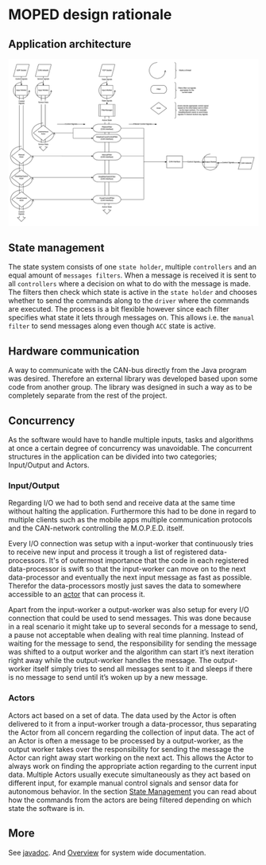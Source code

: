 # MOPED design rationale

## Application architecture
![dataflow](https://github.com/hulthe/DAT255/raw/master/doc/onTruckPlugin/dataFlow.png)

## State management
The state system consists of one `state holder`, multiple `controllers` and an equal amount of `messages filters`.
When a message is received it is sent to all `controllers` where a decision on what to do with the message is made.
The filters then check which state is active in the `state holder` and chooses whether to send the commands along to the `driver` where the commands are executed.
The process is a bit flexible however since each filter specifies what state it lets through messages on.
This allows i.e. the `manual filter` to send messages along even though `ACC` state is active.

## Hardware communication
A way to communicate with the CAN-bus directly from the Java program was desired.
Therefore an external library was developed based upon some code from another group.
The library was designed in such a way as to be completely separate from the rest of the project.

## Concurrency
As the software would have to handle multiple inputs, tasks and algorithms at once a certain degree of concurrency was unavoidable.
The concurrent structures in the application can be divided into two categories; Input/Output and Actors.

### Input/Output
Regarding I/O we had to both send and receive data at the same time without halting the application.
Furthermore this had to be done in regard to multiple clients such as the mobile apps multiple communication protocols and the CAN-network controlling the M.O.P.E.D. itself.

Every I/O connection was setup with a input-worker that continuously tries to receive new input and process it trough a list of registered data-processors.
It's of outermost importance that the code in each registered data-processor is swift so that the input-worker can move on to the next data-processor and eventually the next input message as fast as possible.
Therefor the data-processors mostly just saves the data to somewhere accessible to an [actor](#actors) that can process it.

Apart from the input-worker a output-worker was also setup for every I/O connection that could be used to send messages.
This was done because in a real scenario it might take up to several seconds for a message to send, a pause not acceptable when dealing with real time planning.
Instead of waiting for the message to send, the responsibility for sending the message was shifted to a output worker and the algorithm can start it’s next iteration right away while the output-worker handles the message.
The output-worker itself simply tries to send all messages sent to it and sleeps if there is no message to send until it’s woken up by a new message.

### Actors
Actors act based on a set of data.
The data used by the Actor is often delivered to it from a input-worker trough a data-processor, thus separating the Actor from all concern regarding the collection of input data.
The act of an Actor is often a message to be processed by a output-worker, as the output worker takes over the responsibility for sending the message the Actor can right away start working on the next act.
This allows the Actor to always work on finding the appropriate action regarding to the current input data.
Multiple Actors usually execute simultaneously as they act based on different input, for example manual control signals and sensor data for autonomous behavior.
In the section [State Management](#state-management) you can read about how the commands from the actors are being filtered depending on which state the software is in.

## More
See [javadoc](https://github.com/hulthe/DAT255/tree/master/doc/onTruckPlugin/javaDoc).
And [Overview](https://github.com/hulthe/DAT255/blob/master/doc/overview.md) for system wide documentation.
